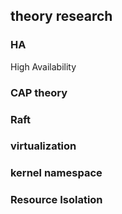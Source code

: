 ## theory research

### HA
High Availability

### CAP theory

### Raft

### virtualization


### kernel namespace


### Resource Isolation

